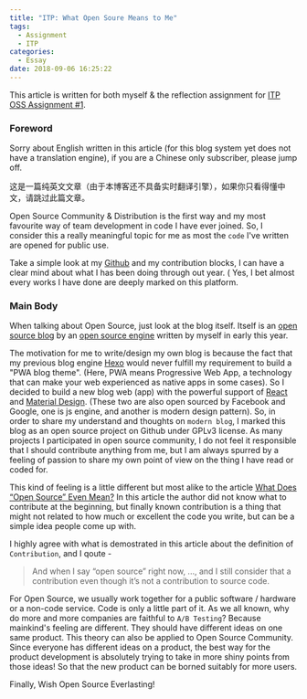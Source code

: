 ```yaml
---
title: "ITP: What Open Soure Means to Me"
tags:
  - Assignment
  - ITP
categories:
  - Essay
date: 2018-09-06 16:25:22
---
```


This article is written for both myself & the reflection assignment for [ITP OSS Assignment #1](https://github.com/shiffman/Open-Source-Studio-ITP).

### Foreword

Sorry about English written in this article (for this blog system yet does not have a translation engine), if you are a Chinese only subscriber, please jump off.

这是一篇纯英文文章（由于本博客还不具备实时翻译引擎），如果你只看得懂中文，请跳过此篇文章。

Open Source Community & Distribution is the first way and my most favourite way of team development in code I have ever joined. So, I consider this a really meaningful topic for me as most the `code` I've written are opened for public use.

Take a simple look at my [Github](https://github.com/NHibiki) and my contribution blocks, I can have a clear mind about what I has been doing through out year. ( Yes, I bet almost every works I have done are deeply marked on this platform.

### Main Body

When talking about Open Source, just look at the blog itself. Itself is an [open source blog](https://github.com/NHibiki/blog) by an [open source engine](https://github.com/NHibiki/ReSlice) written by myself in early this year.

The motivation for me to write/design my own blog is because the fact that my previous blog engine [Hexo](https://hexo.io) would never fulfill my requirement to build a "PWA blog theme". (Here, PWA means Progressive Web App, a technology that can make your web experienced as native apps in some cases). So I decided to build a new blog web (app) with the powerful support of [React](https://reactjs.org/) and [Material Design](https://material.io). (These two are also open sourced by Facebook and Google, one is js engine, and another is modern design pattern). So, in order to share my understand and thoughts on `modern blog`, I marked this blog as an open source project on Github under GPLv3 license. As many projects I participated in open source community, I do not feel it responsible that I should contribute anything from me, but I am always spurred by a feeling of passion to share my own point of view on the thing I have read or coded for.

This kind of feeling is a little different but most alike to the article [What Does “Open Source” Even Mean?](https://medium.com/@kenjagan/what-does-open-source-even-mean-6bd47befe696) In this article the author did not know what to contribute at the beginning, but finally known contribution is a thing that might not related to how much or excellent the code you write, but can be a simple idea people come up with.

I highly agree with what is demostrated in this article about the definition of `Contribution`, and I qoute -

> And when I say “open source” right now, ..., and I still consider that a contribution even though it’s not a contribution to source code.

For Open Source, we usually work together for a public software / hardware or a non-code service. Code is only a little part of it. As we all known, why do more and more companies are faithful to `A/B Testing`? Because mainkind's feeling are different. They should have different ideas on one same product. This theory can also be applied to Open Source Community. Since everyone has different ideas on a product, the best way for the product development is absolutely trying to take in more shiny points from those ideas! So that the new product can be borned suitably for more users.

Finally, Wish Open Source Everlasting!
